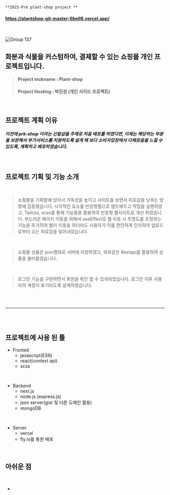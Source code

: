 ```
**2023-Prk plant-shop project **
```
#### https://plantshop-git-master-6bell8.vercel.app/

<br/>

![Group 137](https://github.com/6bell8/plantshop/assets/98573471/73fecbea-7e5f-4431-953a-5311f0da471e)





## 화분과 식물을 커스텀하여, 결제할 수 있는 쇼핑몰 개인 프로젝트입니다.



> #### Project nickname : Plant-shop
> #### Project Hosting : 박진성 (개인 사이드 프로젝트)


<br/>


## 프로젝트 계획 이유

##### 이전에 prk-shop 이라는 신발샵을 주제로 처음 배포를 하였다면, 이제는 해당하는 부분을 보완해서 부가서비스를 지원하도록 설계 해 보다 소비자입장에서 다채로움을 느낄 수 있도록, 계획하고 배포하였습니다.
<br/>

## 프로젝트 기획 및 기능 소개

<br/>

>쇼핑몰을 기획함에 있어서 가독성을 높이고 사이트를 보면서 피로감을 낮추는 방향에 집중했습니다. 시각적인 요소를 반응형웹으로 염두해두고 작업을 실행하였고, Tailcss, scss를 통해 기능들을 활용하여 반응형 웹사이트로 개선 하였습니다. 부드러운 페이지 이동을 위해서 useEffect로 웹 이동 시 투명도를 조정하는 기능을 추가하여 웹이 이동을 하더라도 사용자가 이를 편안하게 인지하여 업로드로부터 오는 피로감을 덜어내었습니다.
<br/>

>쇼핑몰 상품은 json형태로 서버에 저장하였고, 위와같은 Restapi를 활용하여 상품을 불러들였습니다.
<br/>

>로그인 기능을 구현하면서 회원을 확인 할 수 있게되었습니다. 로그인 이후 사용자의 계정이 표기되도록 설계하였습니다.
<br/>

<br/>

------------------

<br/><br/>

## 프로젝트에 사용 된 툴

+ Fronted
  + javascript(ES6)
  + react(context api)
  + scss


<br/>

+ Backend 
  + next.js 
  + node.js (express.js)
  + json server(gist 및 다른 도메인 활용)
  + mongoDB
  
  
<br/>

+ Server 
  + vercel  
  + fly.io를 통한 배포 
  
  
<br/>  
  
## 아쉬운 점

<br/>


+ 
  
<br/>  






